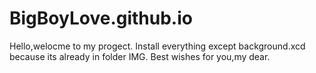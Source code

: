 # BigBoyLove.github.io
Hello,welocme to my progect.
Install everything except background.xcd because its already in folder IMG.
Best wishes for you,my dear.
